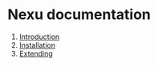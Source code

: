 # Nexu documentation #

1. [Introduction](introduction.md "Introduction")
2. [Installation](installation.md)
3. [Extending](http://extending.md "Extending")